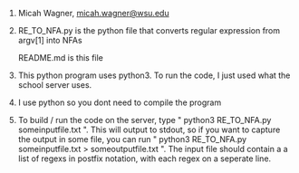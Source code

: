1. Micah Wagner, micah.wagner@wsu.edu

2. 
	RE_TO_NFA.py is the python file that converts regular expression from argv[1] into NFAs

	README.md is this file

3. This python program uses python3. To run the code, I just used what the school server uses.

4. I use python so you dont need to compile the program

5. To build / run the code on the server, type " python3 RE_TO_NFA.py someinputfile.txt ". 
This will output to stdout, so if you want to capture the output in some file, you can run 
" python3 RE_TO_NFA.py someinputfile.txt > someoutputfile.txt ". The input file should contain a 
a list of regexs in postfix notation, with each regex on a seperate line.   